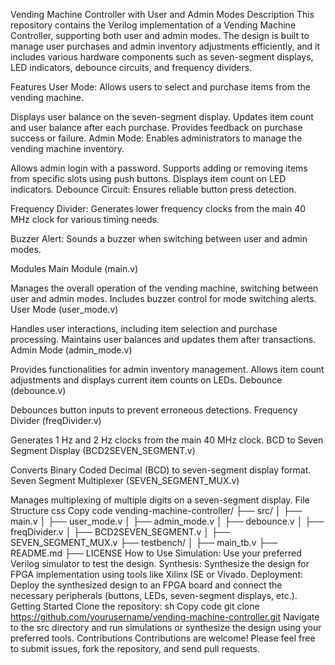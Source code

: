 Vending Machine Controller with User and Admin Modes
Description
This repository contains the Verilog implementation of a Vending Machine Controller, supporting both user and admin modes. The design is built to manage user purchases and admin inventory adjustments efficiently, and it includes various hardware components such as seven-segment displays, LED indicators, debounce circuits, and frequency dividers.

Features
User Mode: Allows users to select and purchase items from the vending machine.

Displays user balance on the seven-segment display.
Updates item count and user balance after each purchase.
Provides feedback on purchase success or failure.
Admin Mode: Enables administrators to manage the vending machine inventory.

Allows admin login with a password.
Supports adding or removing items from specific slots using push buttons.
Displays item count on LED indicators.
Debounce Circuit: Ensures reliable button press detection.

Frequency Divider: Generates lower frequency clocks from the main 40 MHz clock for various timing needs.

Buzzer Alert: Sounds a buzzer when switching between user and admin modes.

Modules
Main Module (main.v)

Manages the overall operation of the vending machine, switching between user and admin modes.
Includes buzzer control for mode switching alerts.
User Mode (user_mode.v)

Handles user interactions, including item selection and purchase processing.
Maintains user balances and updates them after transactions.
Admin Mode (admin_mode.v)

Provides functionalities for admin inventory management.
Allows item count adjustments and displays current item counts on LEDs.
Debounce (debounce.v)

Debounces button inputs to prevent erroneous detections.
Frequency Divider (freqDivider.v)

Generates 1 Hz and 2 Hz clocks from the main 40 MHz clock.
BCD to Seven Segment Display (BCD2SEVEN_SEGMENT.v)

Converts Binary Coded Decimal (BCD) to seven-segment display format.
Seven Segment Multiplexer (SEVEN_SEGMENT_MUX.v)

Manages multiplexing of multiple digits on a seven-segment display.
File Structure
css
Copy code
vending-machine-controller/
├── src/
│   ├── main.v
│   ├── user_mode.v
│   ├── admin_mode.v
│   ├── debounce.v
│   ├── freqDivider.v
│   ├── BCD2SEVEN_SEGMENT.v
│   ├── SEVEN_SEGMENT_MUX.v
├── testbench/
│   ├── main_tb.v
├── README.md
├── LICENSE
How to Use
Simulation: Use your preferred Verilog simulator to test the design.
Synthesis: Synthesize the design for FPGA implementation using tools like Xilinx ISE or Vivado.
Deployment: Deploy the synthesized design to an FPGA board and connect the necessary peripherals (buttons, LEDs, seven-segment displays, etc.).
Getting Started
Clone the repository:
sh
Copy code
git clone https://github.com/yourusername/vending-machine-controller.git
Navigate to the src directory and run simulations or synthesize the design using your preferred tools.
Contributions
Contributions are welcome! Please feel free to submit issues, fork the repository, and send pull requests.

